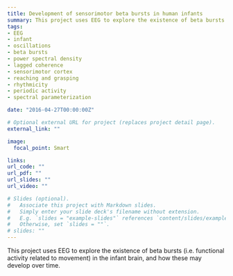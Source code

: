 ```yaml
---
title: Development of sensorimotor beta bursts in human infants
summary: This project uses EEG to explore the existence of beta bursts (i.e. functional activity related to movement) in the infant brain, and how these may develop over time.
tags:
- EEG
- infant
- oscillations
- beta bursts
- power spectral density
- lagged coherence
- sensorimotor cortex
- reaching and grasping
- rhythmicity
- periodic activity
- spectral parameterization

date: "2016-04-27T00:00:00Z"

# Optional external URL for project (replaces project detail page).
external_link: ""

image:
  focal_point: Smart

links:
url_code: ""
url_pdf: ""
url_slides: ""
url_video: ""

# Slides (optional).
#   Associate this project with Markdown slides.
#   Simply enter your slide deck's filename without extension.
#   E.g. `slides = "example-slides"` references `content/slides/example-slides.md`.
#   Otherwise, set `slides = ""`.
# slides: ""
---
```


This project uses EEG to explore the existence of beta bursts (i.e. functional activity related to movement) in the infant brain, and how these may develop over time.
